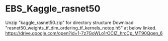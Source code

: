 # EBS_Kaggle_rasnet50
Unzip "kaggle_rasnet50.zip" for directory structure
Download "resnet50_weights_tf_dim_ordering_tf_kernels_notop.h5" at below linked.
https://drive.google.com/open?id=1-7z7GoWLo1rOCIZ_hrcCp_MT90Qgen_6
